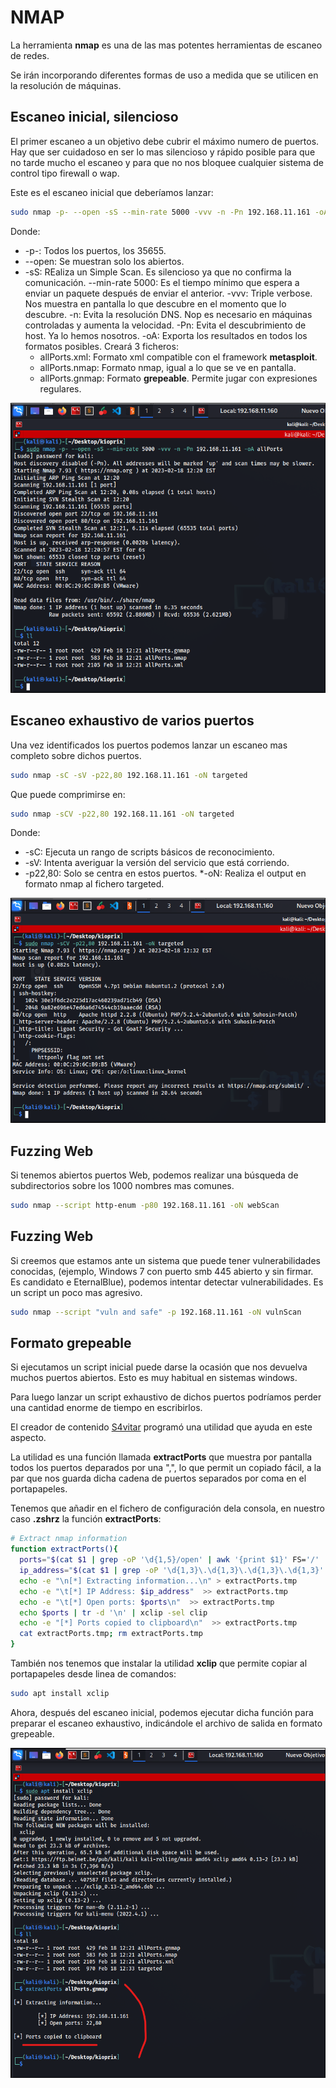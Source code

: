 # NMAP

La herramienta **nmap** es una de las mas potentes herramientas de escaneo de redes.

Se irán incorporando diferentes formas de uso a medida que se utilicen en la resolución de máquinas.

## Escaneo inicial, silencioso

El primer escaneo a un objetivo debe cubrir el máximo numero de puertos. Hay que ser cuidadoso en ser lo mas silencioso y rápido posible para que no tarde mucho el escaneo y para que no nos bloquee cualquier sistema de control tipo firewall o wap.

Este es el escaneo inicial que deberíamos lanzar:

```bash 
sudo nmap -p- --open -sS --min-rate 5000 -vvv -n -Pn 192.168.11.161 -oA allPorts
```
Donde:

* -p-: Todos los puertos, los 35655.
* --open: Se muestran solo los abiertos.
* -sS: REaliza un Simple Scan. Es silencioso ya que no confirma la comunicación.
--min-rate 5000: Es el tiempo mínimo que espera a enviar un paquete después de enviar el anterior.
-vvv: Triple verbose. Nos muestra en pantalla lo que descubre en el momento que lo descubre.
-n: Evita la resolución DNS. Nop es necesario en máquinas controladas y aumenta la velocidad.
-Pn: Evita el descubrimiento de host. Ya lo hemos nosotros.
-oA: Exporta los resultados en todos los formatos posibles. Creará 3 ficheros:
    * allPorts.xml: Formato xml compatible con el framework **metasploit**.
    * allPorts.nmap: Formato nmap, igual a lo que se ve en pantalla.
    * allPorts.gnmap: Formato **grepeable**. Permite jugar con expresiones regulares.


![](/.gitbook/assets/nmap01.png)

## Escaneo exhaustivo de varios puertos

Una vez identificados los puertos podemos lanzar un escaneo mas completo sobre dichos puertos.

```bash
sudo nmap -sC -sV -p22,80 192.168.11.161 -oN targeted
```

Que puede comprimirse en:

```bash
sudo nmap -sCV -p22,80 192.168.11.161 -oN targeted
```

Donde:

* -sC: Ejecuta un rango de scripts básicos de reconocimiento. 
* -sV: Intenta averiguar la versión del servicio que está corriendo.
* -p22,80: Solo se centra en estos puertos.
*-oN: Realiza el output en formato nmap al fichero targeted.

![](/.gitbook/assets/nmap02.png)

## Fuzzing Web

Si tenemos abiertos puertos Web, podemos realizar una búsqueda de subdirectorios sobre los 1000 nombres mas comunes.

```bash
sudo nmap --script http-enum -p80 192.168.11.161 -oN webScan
```

## Fuzzing Web

Si creemos que estamos ante un sistema que puede tener vulnerabilidades conocidas, (ejemplo, Windows 7 con puerto smb 445 abierto y sin firmar. Es candidato e EternalBlue), podemos intentar detectar vulnerabilidades. Es un script un poco mas agresivo.

```bash
sudo nmap --script "vuln and safe" -p 192.168.11.161 -oN vulnScan
```

## Formato grepeable

Si ejecutamos un script inicial puede darse la ocasión que nos devuelva muchos puertos abiertos. Esto es muy habitual en sistemas windows.

Para luego lanzar un script exhaustivo de dichos puertos podríamos perder una cantidad enorme de tiempo en escribirlos.

El creador de contenido [S4vitar](https://s4vitar.github.io/) programó una utilidad que ayuda en este aspecto.

La utilidad es una función llamada **extractPorts** que muestra por pantalla todos los puertos deparados por una ",", lo que permit un copiado fácil, a la par que nos guarda dicha cadena de puertos separados por coma en el portapapeles.


Tenemos que añadir en el fichero de configuración dela consola, en nuestro caso **.zshrz** la función **extractPorts**:

```bash
# Extract nmap information
function extractPorts(){
  ports="$(cat $1 | grep -oP '\d{1,5}/open' | awk '{print $1}' FS='/' | xargs | tr ' ' ',')"
  ip_address="$(cat $1 | grep -oP '\d{1,3}\.\d{1,3}\.\d{1,3}\.\d{1,3}' | sort -u | head -n 1)"
  echo -e "\n[*] Extracting information...\n" > extractPorts.tmp
  echo -e "\t[*] IP Address: $ip_address"  >> extractPorts.tmp
  echo -e "\t[*] Open ports: $ports\n"  >> extractPorts.tmp
  echo $ports | tr -d '\n' | xclip -sel clip
  echo -e "[*] Ports copied to clipboard\n"  >> extractPorts.tmp
  cat extractPorts.tmp; rm extractPorts.tmp
}
```

También nos tenemos que instalar la utilidad **xclip** que permite copiar al portapapeles desde linea de comandos:

```bash
sudo apt install xclip
```

Ahora, después del escaneo inicial, podemos ejecutar dicha función para preparar el escaneo exhaustivo, indicándole el archivo de salida en formato grepeable.

![](/.gitbook/assets/nmap03.png)

